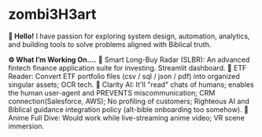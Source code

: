 # zombi3H3art
**👋 Hello!**
I have passion for exploring system design, automation, analytics, and building tools to solve problems aligned with Biblical truth.


**⚙️ What I’m Working On....**
🤖 Smart Long-Buy Radar (SLBR): An advanced fintech finance application suite for investing. Streamlit dashboard.
🧮 ETF Reader: Convert ETF portfolio files (csv / sql / json / pdf) into organized singular assets; OCR tech. 
:see_no_evil: Clarity AI: It'll "read" chats of humans; enables the human user-agent and PREVENTS miscommunication; CRM connection(Salesforce, AWS); No profiling of customers;     Righteous AI and Biblical guidance integration policy (alt-bible onboarding too somehow).
:japanese_ogre: Anime Full Dive: Would work while live-streaming anime video; VR scene immersion.
